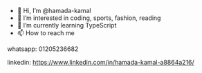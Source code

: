 - 👋 Hi, I’m @hamada-kamal
- 👀 I’m interested in coding, sports, fashion, reading
- 🌱 I’m currently learning TypeScript
- 📫 How to reach me 

whatsapp: 01205236682

linkedin: https://www.linkedin.com/in/hamada-kamal-a8864a216/

<!---
hamada-kamal/hamada-kamal is a ✨ special ✨ repository because its `README.md` (this file) appears on your GitHub profile.
You can click the Preview link to take a look at your changes.
--->
